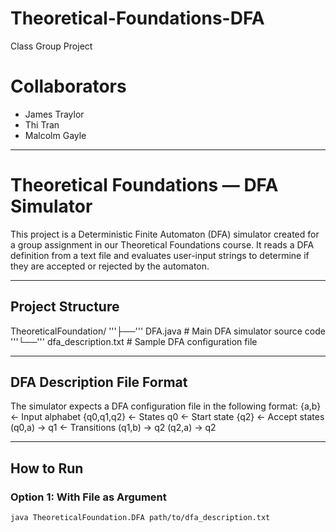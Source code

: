 # Theoretical-Foundations-DFA
Class Group Project

# Collaborators

- James Traylor
- Thi Tran
- Malcolm Gayle

---

# Theoretical Foundations — DFA Simulator

This project is a Deterministic Finite Automaton (DFA) simulator created for a group assignment in our Theoretical Foundations course. It reads a DFA definition from a text file and evaluates user-input strings to determine if they are accepted or rejected by the automaton.

---

## Project Structure

TheoreticalFoundation/
  '''├──''' DFA.java # Main DFA simulator source code
  '''└──''' dfa_description.txt # Sample DFA configuration file

---

## DFA Description File Format

The simulator expects a DFA configuration file in the following format:
{a,b} ← Input alphabet
{q0,q1,q2} ← States
q0 ← Start state
{q2} ← Accept states
(q0,a) -> q1 ← Transitions
(q1,b) -> q2
(q2,a) -> q2

---

## How to Run

### Option 1: With File as Argument
```bash
java TheoreticalFoundation.DFA path/to/dfa_description.txt
